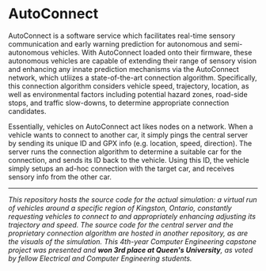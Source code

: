 # AutoConnect

AutoConnect is a software service which facilitates real-time sensory communication and early warning prediction for autonomous and semi-autonomous vehicles. With AutoConnect loaded onto their firmware, these autonomous vehicles are capable of extending their range of sensory vision and enhancing any innate prediction mechanisms via the AutoConnect network, which utliizes a state-of-the-art connection algorithm. Specifically, this connection algorithm considers vehicle speed, trajectory, location, as well as environmental factors including potential hazard zones, road-side stops, and traffic slow-downs, to determine appropriate connection candidates.

Essentially, vehicles on AutoConnect act likes nodes on a network. When a vehicle wants to connect to another car, it simply pings the central server by sending its unique ID and GPX info (e.g. location, speed, direction). The server runs the connection algorithm to determine a suitable car for the connection, and sends its ID back to the vehicle. Using this ID, the vehicle simply setups an ad-hoc connection with the target car, and receives sensory info from the other car.

---------------------------------------------------------------------------------------------------------------------------------------------------------------------------------------------------------------

*This repository hosts the source code for the actual simulation: a virtual run of vehicles around a specific region of Kingston, Ontario, constantly requesting vehicles to connect to and appropriately enhancing adjusting its trajectory and speed. The source code for the central server and the proprietary connection algorithm are hosted in another repository, as are the visuals of the simulation. This 4th-year Computer Engineering capstone project was presented and **won 3rd place at Queen's University**, as voted by fellow Electrical and Computer Engineering students.*


